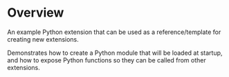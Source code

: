 # Overview

An example Python extension that can be used as a reference/template for creating new extensions.

Demonstrates how to create a Python module that will be loaded at startup, and how to expose Python functions so they can be called from other extensions.

